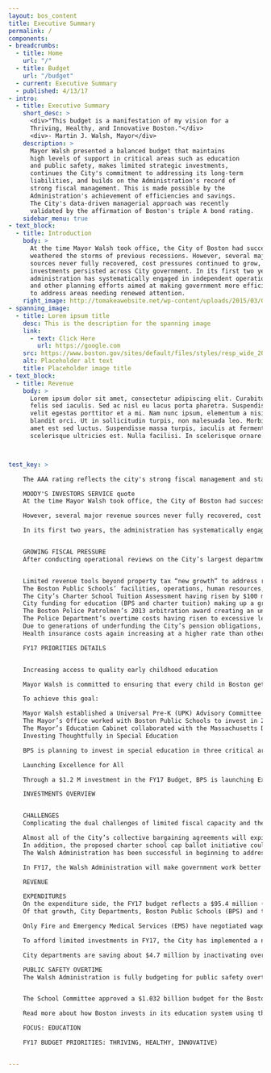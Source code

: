 ```yaml
---
layout: bos_content
title: Executive Summary
permalink: /
components:
- breadcrumbs:
  - title: Home
    url: "/"
  - title: Budget
    url: "/budget"
  - current: Executive Summary
  - published: 4/13/17
- intro:
  - title: Executive Summary
    short_desc: >
      <div>"This budget is a manifestation of my vision for a
      Thriving, Healthy, and Innovative Boston."</div>
      <div>- Martin J. Walsh, Mayor</div>
    description: >
      Mayor Walsh presented a balanced budget that maintains 
      high levels of support in critical areas such as education 
      and public safety, makes limited strategic investments,
      continues the City's commitment to addressing its long-term
      liabilities, and builds on the Administration's record of 
      strong fiscal management. This is made possible by the 
      Administration's achievement of efficiencies and savings. 
      The City's data-driven managerial approach was recently 
      validated by the affirmation of Boston's triple A bond rating.
    sidebar_menu: true
- text_block:
  - title: Introduction
    body: >
      At the time Mayor Walsh took office, the City of Boston had successfully 
      weathered the storms of previous recessions. However, several major revenue
      sources never fully recovered, cost pressures continued to grow, and deferred
      investments persisted across City government. In its first two years, the 
      administration has systematically engaged in independent operational reviews
      and other planning efforts aimed at making government more efficient in order 
      to address areas needing renewed attention.
    right_image: http://tomakeawebsite.net/wp-content/uploads/2015/03/Google-charts-plugin.jpg
- spanning_image:
  - title: Lorem ipsum title
    desc: This is the description for the spanning image
    link:
      - text: Click Here
        url: https://google.com
    src: https://www.boston.gov/sites/default/files/styles/resp_wide_2000x800custom_boston_wide_1x/public/winter_swimming_10.jpg?itok=W91jOE5G&timestamp=1452037695    
    alt: Placeholder alt text
    title: Placeholder image title
- text_block:
  - title: Revenue
    body: >
      Lorem ipsum dolor sit amet, consectetur adipiscing elit. Curabitur suscipit id 
      felis sed iaculis. Sed ac nisl eu lacus porta pharetra. Suspendisse a tortor vel 
      velit egestas porttitor et a mi. Nam nunc ipsum, elementum a nisi nec, scelerisque 
      blandit orci. Ut in sollicitudin turpis, non malesuada leo. Morbi vehicula sit 
      amet est sed luctus. Suspendisse massa turpis, iaculis at fermentum placerat, 
      scelerisque ultricies est. Nulla facilisi. In scelerisque ornare tincidunt.



test_key: >

    The AAA rating reflects the city's strong fiscal management and stable financial position...

    MOODY'S INVESTORS SERVICE quote
    At the time Mayor Walsh took office, the City of Boston had successfully weathered the storms of previous recessions.

    However, several major revenue sources never fully recovered, cost pressures continued to grow, and deferred investments persisted across City government.

    In its first two years, the administration has systematically engaged in independent operational reviews and other planning efforts aimed at making government more efficient in order to address areas needing renewed attention. 


    GROWING FISCAL PRESSURE
    After conducting operational reviews on the City’s largest departments and reviewing fiscal capacity, the Administration anticipates growing fiscal pressure, resulting from: 


    Limited revenue tools beyond property tax “new growth” to address rising costs.
    The Boston Public Schools’ facilities, operations, human resources, and transportation systems being designed for past generations of students, creating an inefficient cost structure in need of dramatic reform.
    The City’s Charter School Tuition Assessment having risen by $100 million over the last ten years, while the Charter School Reimbursement Aid to municipalities has been dramatically underfunded, with Boston losing $28 million over the past two fiscal years. 
    City funding for education (BPS and charter tuition) making up a growing portion of the City’s Budget, up to 40% in FY17, while state education aid has declined to 7.3% of the City’s revenue.
    The Boston Police Patrolmen’s 2013 arbitration award creating an unsustainable precedent for public safety salary increases that come at the cost of other City spending.
    The Police Department’s overtime costs having risen to excessive levels, despite higher staffing levels. 
    Due to generations of underfunding the City’s pension obligations, the City’s pension schedule requiring an 8% increase in our payment each year.
    Health insurance costs again increasing at a higher rate than other City costs despite successful health care cost containment reforms including the recent Public Employee Committee Agreement anticipating $45 million in new savings.

    FY17 PRIORITIES DETAILS


    Increasing access to quality early childhood education

    Mayor Walsh is committed to ensuring that every child in Boston gets off to the right start in life. Currently, 90% of Boston’s 6,000 four year olds are enrolled in a preschool program, whether school or community-based. However, not all programs guarantee well-trained and well-compensated teachers, a high-quality curriculum, a safe and supportive environment and opportunities for family engagement. Mayor Walsh wants to make sure that every preschool option in Boston is high quality and that all four-year olds in the city are able to participate in the best early learning programming in America.

    To achieve this goal:

    Mayor Walsh established a Universal Pre-K (UPK) Advisory Committee to develop initial recommendations for the development of a comprehensive mixed delivery UPK system modeled after BPS’s rigorously tested K1 system. The City is currently exploring ways to initiate quality-improving investments in both school classrooms and community-provider settings;
    The Mayor’s Office worked with Boston Public Schools to invest in 200 new K1 seats in BPS schools over the last two years. In FY17, the Mayor and Superintendent Chang will invest $3 million to expand BPS K1 programming by another 200 seats; and
    The Mayor’s Education Cabinet collaborated with the Massachusetts Department of Early Education and Care and counterparts from Lowell, Holyoke, Lawrence and Springfield to secure a $15 million federal preschool expansion grant to improve quality in and expand access to community-based programs. $3.5 million of the grant supported the efforts of Boston-based providers in the current school year. The federal government announced a second year of funding for Boston and its partner cities this past fall.
    Investing Thoughtfully in Special Education

    BPS is planning to invest in special education in three critical areas: support teams to work directly in schools with teachers and school staff, a new data system that will give parents timely and accurate access to IEP information, and transition services for students as they prepare to move on from BPS. These three investments are part of a broader commitment to provide better, more inclusive special education services in the least restrictive setting and to help all students prepare for success after they leave BPS.

    Launching Excellence for All

    Through a $1.2 M investment in the FY17 Budget, BPS is launching Excellence for All. This initiative grew out of Superintendent Chang’s 100 Day Plan for the start of his tenure in Boston. The initiative is intended to expand access to rigorous curriculum and enrichment experiences for students in Boston Public Schools. During school year 2016-2017 the district will focus on 4th grade classrooms, some in Advanced Work Class (AWC) schools and some in non-AWC schools. As a result of this initiative, hundreds of additional 4th grade students will have access to rigorous academic and enrichment experiences.

    INVESTMENTS OVERVIEW


    CHALLENGES
    Complicating the dual challenges of limited fiscal capacity and the rising expectations for the delivery of City services are two unknown cost drivers that will impact FY17 and beyond.

    Almost all of the City’s collective bargaining agreements will expire in FY17. Salary increases in these agreements will have a direct impact on dollars available in FY17 and in the coming years.
    In addition, the proposed charter school cap ballot initiative could have a devastating effect on the City’s future finances, unless the State acts to address the charter school cap and transition financing in a way that protects Boston. 
    The Walsh Administration has been successful in beginning to address these challenges, and this budget builds on that success. But without changing the way we do business, growth in the City’s budget threatens to become unsustainable. For that reason, limited investments in this operating budget must be funded through the enactment of cost saving reforms.

    In FY17, the Walsh Administration will make government work better for those who live and work here by implementing reforms to improve service and reduce costs, continuing fiscally sustainable practices that have been key to the City’s economic success, and taking steps to meet the population’s changing needs. This approach is critical to Boston’s success in growing as a thriving, healthy and innovative city. 

    REVENUE

    EXPENDITURES
    On the expenditure side, the FY17 budget reflects a $95.4 million (3.3%) growth over FY16 estimated expenditures.
    Of that growth, City Departments, Boston Public Schools (BPS) and the Public Health Commission (PHC) (net health insurance and pension costs) are growing by $32.0 million or 1.7% over FY16 estimated spending. These departmental increases are low relative to other years due to the expiration of nearly all collective bargaining agreements by early in the fiscal year.

    Only Fire and Emergency Medical Services (EMS) have negotiated wage increases set for FY17, and their budgets reflect that difference.

    To afford limited investments in FY17, the City has implemented a number of cost saving reforms in FY17. Notably, Public Safety and Streets departments will cut employee overtime hours in FY17, saving the City $11.6 million. This budget builds on the success the Police Department has had in FY16 in reducing overtime hours from FY15.

    City departments are saving about $4.7 million by inactivating over 100 vacant positions without impacting service levels. The City is achieving nearly $1 million in utility savings from reduced usage and lower rates, and almost $400,000 in savings by tightening waste and other contracted services budgets. The Public Health Commission is saving $1.4 million through a number of budget tightening measures; and while their budget continues to grow by more than other departments, BPS has committed to reducing costs in several areas, including significant savings in their transportation budget.

    PUBLIC SAFETY OVERTIME
    The Walsh Administration is fully budgeting for public safety overtime for the first time in more than 15 years.


    The School Committee approved a $1.032 billion budget for the Boston Public Schools. This brings total education spending (including district and charter schools) to 40% of the city budget. This budget represents a $15.4 million increase over the previous fiscal year, an amount that could go up when the next round of collective bargaining agreements are negotiated. 

    Read more about how Boston invests in its education system using the links below.

    FOCUS: EDUCATION

    FY17 BUDGET PRIORITIES: THRIVING, HEALTHY, INNOVATIVE)


---
```

